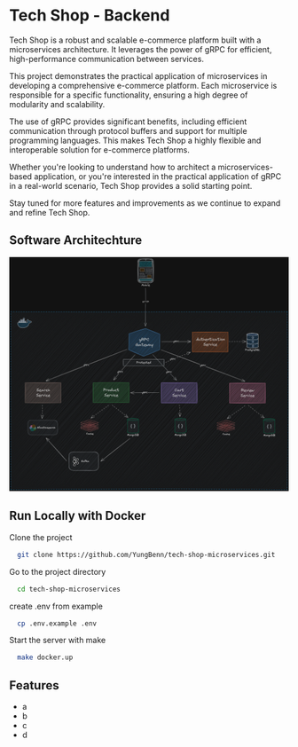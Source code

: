 
# Tech Shop - Backend

Tech Shop is a robust and scalable e-commerce platform built with a microservices architecture. It leverages the power of gRPC for efficient, high-performance communication between services.

This project demonstrates the practical application of microservices in developing a comprehensive e-commerce platform. Each microservice is responsible for a specific functionality, ensuring a high degree of modularity and scalability.

The use of gRPC provides significant benefits, including efficient communication through protocol buffers and support for multiple programming languages. This makes Tech Shop a highly flexible and interoperable solution for e-commerce platforms.

Whether you're looking to understand how to architect a microservices-based application, or you're interested in the practical application of gRPC in a real-world scenario, Tech Shop provides a solid starting point.

Stay tuned for more features and improvements as we continue to expand and refine Tech Shop.


## Software Architechture

![tech-shop-architechture](tech-shop-architechture-2.png)
## Run Locally with Docker

Clone the project

```bash
  git clone https://github.com/YungBenn/tech-shop-microservices.git
```

Go to the project directory

```bash
  cd tech-shop-microservices
```

create .env  from example

```bash
  cp .env.example .env
```

Start the server with make

```bash
  make docker.up
```


## Features

- a
- b
- c
- d

